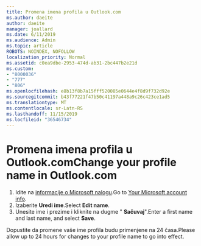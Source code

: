 ```yaml
---
title: Promena imena profila u Outlook.com
ms.author: daeite
author: daeite
manager: joallard
ms.date: 6/11/2019
ms.audience: Admin
ms.topic: article
ROBOTS: NOINDEX, NOFOLLOW
localization_priority: Normal
ms.assetid: c0ea9dbe-2953-474d-ab31-2bc447b2e21d
ms.custom:
- "8000036"
- "777"
- "806"
ms.openlocfilehash: e8b13f8b7a15fff520085e0644e4f8d9f732d92e
ms.sourcegitcommit: b43f77221f47b50c41197a448a9c26c423ce1ad5
ms.translationtype: MT
ms.contentlocale: sr-Latn-RS
ms.lasthandoff: 11/15/2019
ms.locfileid: "36546734"
---
```

# <a name="change-your-profile-name-in-outlookcom"></a><span data-ttu-id="6349c-102">Promena imena profila u Outlook.com</span><span class="sxs-lookup"><span data-stu-id="6349c-102">Change your profile name in Outlook.com</span></span>

1. <span data-ttu-id="6349c-103">Idite na [informacije o Microsoft nalogu](https://go.microsoft.com/fwlink/p/?linkid=860841).</span><span class="sxs-lookup"><span data-stu-id="6349c-103">Go to [Your Microsoft account info](https://go.microsoft.com/fwlink/p/?linkid=860841).</span></span>
2. <span data-ttu-id="6349c-104">Izaberite **Uredi ime**.</span><span class="sxs-lookup"><span data-stu-id="6349c-104">Select **Edit name**.</span></span>
3. <span data-ttu-id="6349c-105">Unesite ime i prezime i kliknite na dugme " **Sačuvaj**".</span><span class="sxs-lookup"><span data-stu-id="6349c-105">Enter a first name and last name, and select **Save**.</span></span>

<span data-ttu-id="6349c-106">Dopustite da promene vaše ime profila budu primenjene na 24 časa.</span><span class="sxs-lookup"><span data-stu-id="6349c-106">Please allow up to 24 hours for changes to your profile name to go into effect.</span></span>